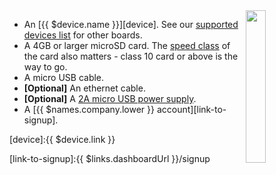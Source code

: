 <img style="float: right;padding-left: 10px;" src="/img/{{ $device.id }}/{{ $device.id }}.jpg" width="25%">

* An [{{ $device.name }}][device]. See our [supported devices list][supportedDevicesList] for other boards.
* A 4GB or larger microSD card. The [speed class][sdSpeed] of the card also matters - class 10 card or above is the way to go.
* A micro USB cable.
* **[Optional]** An ethernet cable.
* **[Optional]** A [2A micro USB power supply][psu].
* A [{{ $names.company.lower }} account][link-to-signup].

[device]:{{ $device.link }}

[psu]:https://www.raspberrypi.org/products/raspberry-pi-universal-power-supply/
[sdSpeed]:https://en.wikipedia.org/wiki/Secure_Digital#Speed_class_rating
[supportedDevicesList]:/reference/hardware/devices/
[link-to-signup]:{{ $links.dashboardUrl }}/signup
